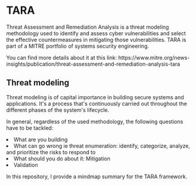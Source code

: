 # TARA 
Threat Assessment and Remediation Analysis is a threat modeling methodology used to 
identify and assess cyber vulnerabilities and select the effective countermeasures in mitigating those 
vulnerabilities. TARA is part of a MITRE portfolio of systems security engineering.
<p>You can find more details about it at this link: https://www.mitre.org/news-insights/publication/threat-assessment-and-remediation-analysis-tara </p>
<h2>Threat modeling</h2>
Threat modeling is of capital importance in building secure systems and applications. It's a process that's continuously carried out throughout the different phases of the system's lifecycle. 
<p>In general, regardless of the used methodology, the following questions have to be tackled: </p>
<li>What are you building</li>
<li>What can go wrong ie threat enumeration: identify, categorize, analyze, and prioritize the risks to respond to</li>
<li>What should you do about it: Mitigation</li>
<li>Validation</li>
<p>

  In this repository, I provide a mindmap summary for the TARA framework.</p>
